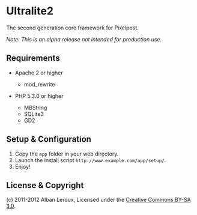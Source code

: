 Ultralite2
==========

The second generation core framework for Pixelpost.

*Note: This is an alpha release not intended for production use.*

Requirements
------------

* Apache 2 or higher
	* mod_rewrite

* PHP 5.3.0 or higher
	* MBString
	* SQLite3
	* GD2

Setup & Configuration
---------------------

1. Copy the `app` folder in your web directory.
2. Launch the install script `http://www.example.com/app/setup/`.
3. Enjoy!

License & Copyright
-------------------

(c) 2011-2012 Alban Leroux, Licensed under the [Creative Commons BY-SA 3.0](http://creativecommons.org/licenses/by-sa/3.0/).

